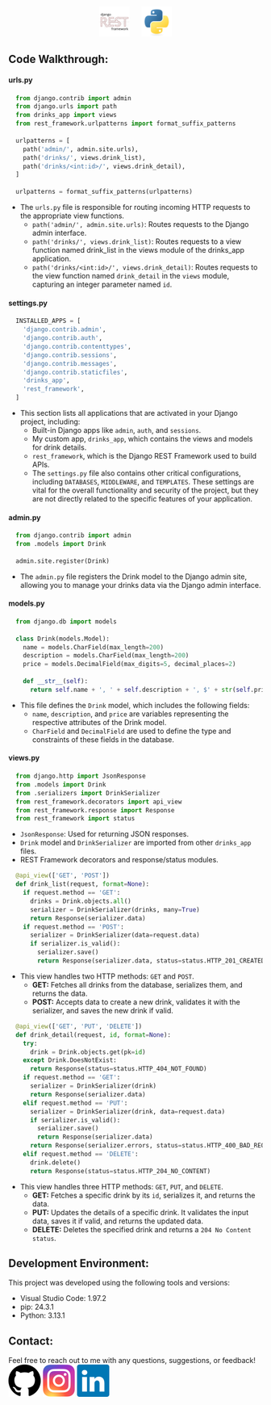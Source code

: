 <p align="center">
  <img src="https://github.com/devicons/devicon/blob/master/icons/djangorest/djangorest-original.svg" height="60" width="60" style="margin-right: 20px;">
  <img src="https://github.com/devicons/devicon/blob/master/icons/python/python-original.svg" height="60" width="60">
</p>

## Code Walkthrough:
#### urls.py
```python
  from django.contrib import admin
  from django.urls import path
  from drinks_app import views
  from rest_framework.urlpatterns import format_suffix_patterns

  urlpatterns = [
    path('admin/', admin.site.urls),
    path('drinks/', views.drink_list),
    path('drinks/<int:id>/', views.drink_detail),
  ]

  urlpatterns = format_suffix_patterns(urlpatterns)
```

  - The ` urls.py ` file is responsible for routing incoming HTTP requests to the appropriate view functions.
    - ` path('admin/', admin.site.urls) `: Routes requests to the Django admin interface.
    - ` path('drinks/', views.drink_list) `: Routes requests to a view function named drink_list in the views module of the drinks_app application.
    - ` path('drinks/<int:id>/', views.drink_detail) `: Routes requests to the view function named ` drink_detail ` in the ` views ` module, capturing an integer parameter named `id`.

#### settings.py
```python
  INSTALLED_APPS = [
    'django.contrib.admin',
    'django.contrib.auth',
    'django.contrib.contenttypes',
    'django.contrib.sessions',
    'django.contrib.messages',
    'django.contrib.staticfiles',
    'drinks_app',
    'rest_framework',
  ]
```

  - This section lists all applications that are activated in your Django project, including:
    - Built-in Django apps like ` admin `, ` auth `, and ` sessions `.
    - My custom app, ` drinks_app `, which contains the views and models for drink details.
    - ` rest_framework `, which is the Django REST Framework used to build APIs.
    - The ` settings.py ` file also contains other critical configurations, including ` DATABASES `, ` MIDDLEWARE `, and ` TEMPLATES `. These settings are vital for the overall functionality and security of the project, but they are not directly related to the specific features of your application.

#### admin.py
```python
  from django.contrib import admin
  from .models import Drink

  admin.site.register(Drink)
```

  - The ` admin.py ` file registers the Drink model to the Django admin site, allowing you to manage your drinks data via the Django admin interface.

#### models.py
```python
  from django.db import models

  class Drink(models.Model):
    name = models.CharField(max_length=200)
    description = models.CharField(max_length=200)
    price = models.DecimalField(max_digits=5, decimal_places=2)

    def __str__(self):
      return self.name + ', ' + self.description + ', $' + str(self.price)
```

  - This file defines the ` Drink ` model, which includes the following fields:
    - ` name `, ` description `, and ` price ` are variables representing the respective attributes of the Drink model.
    - ` CharField ` and ` DecimalField ` are used to define the type and constraints of these fields in the database.

#### views.py
```python
  from django.http import JsonResponse
  from .models import Drink
  from .serializers import DrinkSerializer
  from rest_framework.decorators import api_view
  from rest_framework.response import Response
  from rest_framework import status
```

  - ` JsonResponse `: Used for returning JSON responses.
  - ` Drink ` model and ` DrinkSerializer ` are imported from other ` drinks_app ` files.
  - REST Framework decorators and response/status modules.

```python
  @api_view(['GET', 'POST'])
  def drink_list(request, format=None):
    if request.method == 'GET':
      drinks = Drink.objects.all()
      serializer = DrinkSerializer(drinks, many=True)
      return Response(serializer.data)
    if request.method == 'POST':
      serializer = DrinkSerializer(data=request.data)
      if serializer.is_valid():
        serializer.save()
        return Response(serializer.data, status=status.HTTP_201_CREATED)
```

  - This view handles two HTTP methods: ` GET ` and ` POST `.
    - **GET:** Fetches all drinks from the database, serializes them, and returns the data.
    - **POST:** Accepts data to create a new drink, validates it with the serializer, and saves the new drink if valid.

```python
  @api_view(['GET', 'PUT', 'DELETE'])
  def drink_detail(request, id, format=None):
    try:
      drink = Drink.objects.get(pk=id)
    except Drink.DoesNotExist:
      return Response(status=status.HTTP_404_NOT_FOUND)
    if request.method == 'GET':
      serializer = DrinkSerializer(drink)
      return Response(serializer.data)
    elif request.method == 'PUT':
      serializer = DrinkSerializer(drink, data=request.data)
      if serializer.is_valid():
        serializer.save()
        return Response(serializer.data)
      return Response(serializer.errors, status=status.HTTP_400_BAD_REQUEST)
    elif request.method == 'DELETE':
      drink.delete()
      return Response(status=status.HTTP_204_NO_CONTENT)
```

  - This view handles three HTTP methods: ` GET `, ` PUT `, and ` DELETE `.
    - **GET:** Fetches a specific drink by its ` id `, serializes it, and returns the data.
    - **PUT:** Updates the details of a specific drink. It validates the input data, saves it if valid, and returns the updated data.
    - **DELETE:** Deletes the specified drink and returns a ` 204 No Content status `.

## Development Environment:
This project was developed using the following tools and versions:
  - Visual Studio Code: 1.97.2
  - pip: 24.3.1
  - Python: 3.13.1

## Contact:
Feel free to reach out to me with any questions, suggestions, or feedback!<br/>
[![GitHub](https://github.com/CLorant/readme-social-icons/blob/main/large/filled/github.svg)](https://github.com/mateuszcalderon)
[![Instagram](https://github.com/CLorant/readme-social-icons/blob/main/large/filled/instagram.svg)](https://www.instagram.com/mateuszcalderon/)
[![LinkedIn](https://github.com/CLorant/readme-social-icons/blob/main/large/filled/linkedin.svg)](https://www.linkedin.com/in/mateuszcalderonreis/)
